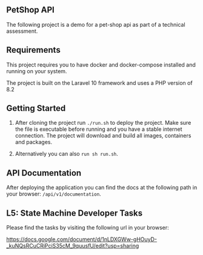 ## PetShop API

The following project is a demo for a pet-shop api as part of a technical assessment.

## Requirements

This project requires you to have docker and docker-compose installed and running on your system.

The project is built on the Laravel 10 framework and uses a PHP version of 8.2

## Getting Started

1. After cloning the project run `./run.sh` to deploy the project. Make sure the file is executable before running and you have a stable internet connection. The project will download and build all images, containers and packages.

2. Alternatively you can also `run sh run.sh`.

## API Documentation

After deploying the application you can find the docs at the following path in your browser:
`/api/v1/documentation`.

## L5: State Machine Developer Tasks

Please find the tasks by visiting the following url in your browser:

https://docs.google.com/document/d/1nLDXGWw-gHOuyD-_kuNQsRCuCRiPciS35cM_9quusfU/edit?usp=sharing

